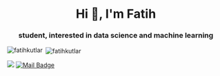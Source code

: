 <h1 align="center">Hi 👋, I'm Fatih</h1>
<h3 align="center">student, interested in data science and machine learning</h3>

<p><img align="left" src="https://github-readme-stats.vercel.app/api/top-langs?username=fatihkutlar&show_icons=true&theme=dracula&hide_border=true&locale=en&layout=compact" alt="fatihkutlar" /></p>

<p>&nbsp;<img align="center" src="https://github-readme-stats.vercel.app/api?username=fatihkutlar&show_icons=true&theme=dracula&locale=en" alt="fatihkutlar" /></p>

[![](https://img.shields.io/badge/linkedin-%230077B5.svg?&style=for-the-badge&logo=linkedin&logoColor=white)](https://www.linkedin.com/in/fatihkutlar/)
[![Mail Badge](https://img.shields.io/badge/fatihkutlarf@gmail.com-c14438?style=for-the-badge&logo=Gmail&logoColor=white&link=mailto:fatihkutlarf@gmail.com)](mailto:fatihkutlarf@gmail.com)
